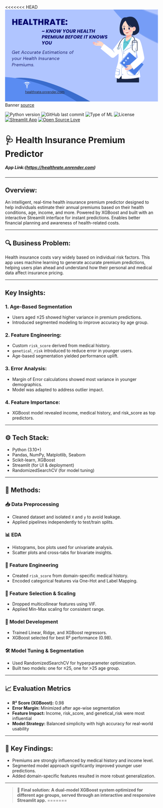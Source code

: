 <<<<<<< HEAD
![banner](assets/banner.png)  
Banner [source](https://banner.godori.dev/)

![Python version](https://img.shields.io/badge/Python%20version-3.10%2B-lightgrey)
![GitHub last commit](https://img.shields.io/github/last-commit/adin11/ml-project-health-premium-prediction)
![Type of ML](https://img.shields.io/badge/Type%20of%20ML-Regression-blue)
![License](https://img.shields.io/badge/License-MIT-green)
[![Streamlit App](https://img.shields.io/badge/Deployed%20with-Streamlit-red)]()
[![Open Source Love](https://badges.frapsoft.com/os/v1/open-source.svg?v=103)](https://github.com/ellerbrock/open-source-badges/)

# 🩺 Health Insurance Premium Predictor

##### App Link:(https://healthrate.onrender.com)

---

## Overview:
An intelligent, real-time health insurance premium predictor designed to help individuals estimate their annual premiums based on their health conditions, age, income, and more. Powered by XGBoost and built with an interactive Streamlit interface for instant predictions. Enables better financial planning and awareness of health-related costs.

---

## 🔍 Business Problem:
Health insurance costs vary widely based on individual risk factors. This app uses machine learning to generate accurate premium predictions, helping users plan ahead and understand how their personal and medical data affect insurance pricing.

---

## Key Insights:

### 1. Age-Based Segmentation
- Users aged ≤25 showed higher variance in premium predictions.
- Introduced segmented modeling to improve accuracy by age group.

### 2. Feature Engineering:
- Custom `risk_score` derived from medical history.
- `genetical_risk` introduced to reduce error in younger users.
- Age-based segmentation yielded performance uplift.

### 3. Error Analysis:
- Margin of Error calculations showed most variance in younger demographics.
- Model was adapted to address outlier impact.

### 4. Feature Importance:
- XGBoost model revealed income, medical history, and risk_score as top predictors.

---

## ⚙️ Tech Stack:
- Python (3.10+)
- Pandas, NumPy, Matplotlib, Seaborn
- Scikit-learn, XGBoost
- Streamlit (for UI & deployment)
- RandomizedSearchCV (for model tuning)

---

## 🧪 Methods:

### 📥 Data Preprocessing
- Cleaned dataset and isolated `X` and `y` to avoid leakage.
- Applied pipelines independently to test/train splits.

### 📊 EDA
- Histograms, box plots used for univariate analysis.
- Scatter plots and cross-tabs for bivariate insights.

### 🧠 Feature Engineering
- Created `risk_score` from domain-specific medical history.
- Encoded categorical features via One-Hot and Label Mapping.

### 🧮 Feature Selection & Scaling
- Dropped multicollinear features using VIF.
- Applied Min-Max scaling for consistent range.

### 🤖 Model Development
- Trained Linear, Ridge, and XGBoost regressors.
- XGBoost selected for best R² performance (0.98).

### 🛠️ Model Tuning & Segmentation
- Used RandomizedSearchCV for hyperparameter optimization.
- Built two models: one for ≤25, one for >25 age group.

---

## 📈 Evaluation Metrics
- **R² Score (XGBoost):** 0.98  
- **Error Margin:** Minimized after age-wise segmentation  
- **Feature Impact:** Income, risk_score, and genetical_risk were most influential  
- **Model Strategy:** Balanced simplicity with high accuracy for real-world usability

---

## 📌 Key Findings:
- Premiums are strongly influenced by medical history and income level.
- Segmented model approach significantly improved younger user predictions.
- Added domain-specific features resulted in more robust generalization.

---

> 🚀 **Final solution: A dual-model XGBoost system optimized for different age groups, served through an interactive and responsive Streamlit app.**
=======

